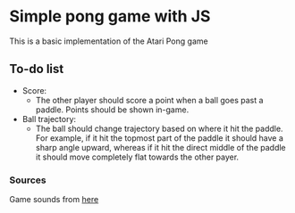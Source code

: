 # Simple pong game with JS

This is a basic implementation of the Atari Pong game

## To-do list

- Score:
  - The other player should score a point when a ball goes past a paddle. Points should be shown in-game.
- Ball trajectory:
  - The ball should change trajectory based on where it hit the paddle. For example, if it hit the topmost part of the paddle it should have a sharp angle upward, whereas if it hit the direct middle of the paddle it should move completely flat towards the other payer.

### Sources
Game sounds from [here](http://web.archive.org/web/20180309023632/http://cs.au.dk/~dsound/DigitalAudio.dir/Greenfoot/Pong.dir/Pong.html)
